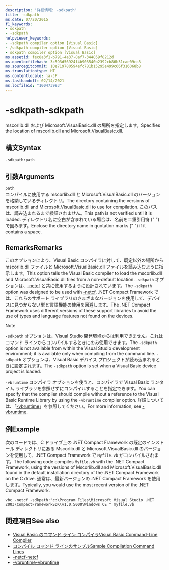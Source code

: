 ```yaml
---
description: '詳細情報: -sdkpath'
title: -sdkpath
ms.date: 07/20/2015
f1_keywords:
- sdkpath
- -sdkpath
helpviewer_keywords:
- -sdkpath compiler option [Visual Basic]
- /sdkpath compiler option [Visual Basic]
- sdkpath compiler option [Visual Basic]
ms.assetid: fec8a3f1-b791-4a37-8af7-344859f8212d
ms.openlocfilehash: 3c593d56924f4b903540b2392cb86b31cae09cc8
ms.sourcegitcommit: 10e719780594efc781b15295e499c66f316068b8
ms.translationtype: HT
ms.contentlocale: ja-JP
ms.lasthandoff: 02/14/2021
ms.locfileid: "100473993"
---
```

# <a name="-sdkpath"></a><span data-ttu-id="121c8-103">-sdkpath</span><span class="sxs-lookup"><span data-stu-id="121c8-103">-sdkpath</span></span>

<span data-ttu-id="121c8-104">mscorlib.dll および Microsoft.VisualBasic.dll の場所を指定します。</span><span class="sxs-lookup"><span data-stu-id="121c8-104">Specifies the location of mscorlib.dll and Microsoft.VisualBasic.dll.</span></span>  
  
## <a name="syntax"></a><span data-ttu-id="121c8-105">構文</span><span class="sxs-lookup"><span data-stu-id="121c8-105">Syntax</span></span>  
  
```console  
-sdkpath:path  
```  
  
## <a name="arguments"></a><span data-ttu-id="121c8-106">引数</span><span class="sxs-lookup"><span data-stu-id="121c8-106">Arguments</span></span>  

 `path`  
 <span data-ttu-id="121c8-107">コンパイルに使用する mscorlib.dll と Microsoft.VisualBasic.dll のバージョンを格納しているディレクトリ。</span><span class="sxs-lookup"><span data-stu-id="121c8-107">The directory containing the versions of mscorlib.dll and Microsoft.VisualBasic.dll to use for compilation.</span></span> <span data-ttu-id="121c8-108">このパスは、読み込まれるまで検証されません。</span><span class="sxs-lookup"><span data-stu-id="121c8-108">This path is not verified until it is loaded.</span></span> <span data-ttu-id="121c8-109">ディレクトリ名に空白が含まれている場合は、名前を二重引用符 (" ") で囲みます。</span><span class="sxs-lookup"><span data-stu-id="121c8-109">Enclose the directory name in quotation marks (" ") if it contains a space.</span></span>  
  
## <a name="remarks"></a><span data-ttu-id="121c8-110">Remarks</span><span class="sxs-lookup"><span data-stu-id="121c8-110">Remarks</span></span>  

 <span data-ttu-id="121c8-111">このオプションにより、Visual Basic コンパイラに対して、既定以外の場所から mscorlib.dll ファイルと Microsoft.VisualBasic.dll ファイルを読み込むように指示します。</span><span class="sxs-lookup"><span data-stu-id="121c8-111">This option tells the Visual Basic compiler to load the mscorlib.dll and Microsoft.VisualBasic.dll files from a non-default location.</span></span> <span data-ttu-id="121c8-112">`-sdkpath` オプションは、[-netcf](netcf.md) と共に使用するように設計されています。</span><span class="sxs-lookup"><span data-stu-id="121c8-112">The `-sdkpath` option was designed to be used with [-netcf](netcf.md).</span></span> <span data-ttu-id="121c8-113">.NET Compact Framework では、これらのサポート ライブラリのさまざまなバージョンを使用して、デバイスに見つからない型と言語機能の使用を回避します。</span><span class="sxs-lookup"><span data-stu-id="121c8-113">The .NET Compact Framework uses different versions of these support libraries to avoid the use of types and language features not found on the devices.</span></span>  
  
> [!NOTE]
> <span data-ttu-id="121c8-114">`-sdkpath` オプションは、Visual Studio 開発環境からは利用できません。これはコマンド ラインからコンパイルするときにのみ使用できます。</span><span class="sxs-lookup"><span data-stu-id="121c8-114">The `-sdkpath` option is not available from within the Visual Studio development environment; it is available only when compiling from the command line.</span></span> <span data-ttu-id="121c8-115">`-sdkpath` オプションは、Visual Basic デバイス プロジェクトが読み込まれるときに設定されます。</span><span class="sxs-lookup"><span data-stu-id="121c8-115">The `-sdkpath` option is set when a Visual Basic device project is loaded.</span></span>  
  
 <span data-ttu-id="121c8-116">`-vbruntime` コンパイラ オプションを使うと、コンパイラで Visual Basic ランタイム ライブラリを参照せずにコンパイルすることを指定できます。</span><span class="sxs-lookup"><span data-stu-id="121c8-116">You can specify that the compiler should compile without a reference to the Visual Basic Runtime Library by using the `-vbruntime` compiler option.</span></span> <span data-ttu-id="121c8-117">詳細については、「[-vbruntime](vbruntime.md)」を参照してください。</span><span class="sxs-lookup"><span data-stu-id="121c8-117">For more information, see [-vbruntime](vbruntime.md).</span></span>  
  
## <a name="example"></a><span data-ttu-id="121c8-118">例</span><span class="sxs-lookup"><span data-stu-id="121c8-118">Example</span></span>  

 <span data-ttu-id="121c8-119">次のコードでは、C ドライブ上の .NET Compact Framework の既定のインストール ディレクトリにある Mscorlib.dll と Microsoft.VisualBasic.dll のバージョンを使用して、.NET Compact Framework で `Myfile.vb` がコンパイルされます。</span><span class="sxs-lookup"><span data-stu-id="121c8-119">The following code compiles `Myfile.vb` with the .NET Compact Framework, using the versions of Mscorlib.dll and Microsoft.VisualBasic.dll found in the default installation directory of the .NET Compact Framework on the C drive.</span></span> <span data-ttu-id="121c8-120">通常は、最新バージョンの .NET Compact Framework を使用します。</span><span class="sxs-lookup"><span data-stu-id="121c8-120">Typically, you would use the most recent version of the .NET Compact Framework.</span></span>  
  
```console
vbc -netcf -sdkpath:"c:\Program Files\Microsoft Visual Studio .NET 2003\CompactFrameworkSDK\v1.0.5000\Windows CE " myfile.vb  
```  
  
## <a name="see-also"></a><span data-ttu-id="121c8-121">関連項目</span><span class="sxs-lookup"><span data-stu-id="121c8-121">See also</span></span>

- [<span data-ttu-id="121c8-122">Visual Basic のコマンド ライン コンパイラ</span><span class="sxs-lookup"><span data-stu-id="121c8-122">Visual Basic Command-Line Compiler</span></span>](index.md)
- [<span data-ttu-id="121c8-123">コンパイル コマンド ラインのサンプル</span><span class="sxs-lookup"><span data-stu-id="121c8-123">Sample Compilation Command Lines</span></span>](sample-compilation-command-lines.md)
- [<span data-ttu-id="121c8-124">-netcf</span><span class="sxs-lookup"><span data-stu-id="121c8-124">-netcf</span></span>](netcf.md)
- [<span data-ttu-id="121c8-125">-vbruntime</span><span class="sxs-lookup"><span data-stu-id="121c8-125">-vbruntime</span></span>](vbruntime.md)
